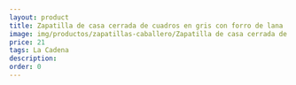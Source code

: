 ```yaml
---
layout: product
title: Zapatilla de casa cerrada de cuadros en gris con forro de lana
image: img/productos/zapatillas-caballero/Zapatilla de casa cerrada de cuadros en gris con forro de lana=21=La Cadena.webp
price: 21
tags: La Cadena
description: 
order: 0
---
```

